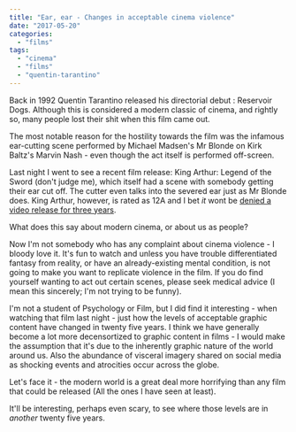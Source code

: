 ```yaml
---
title: "Ear, ear - Changes in acceptable cinema violence"
date: "2017-05-20"
categories: 
  - "films"
tags: 
  - "cinema"
  - "films"
  - "quentin-tarantino"
---
```


Back in 1992 Quentin Tarantino released his directorial debut : Reservoir Dogs. Although this is considered a modern classic of cinema, and rightly so, many people lost their shit when this film came out.

The most notable reason for the hostility towards the film was the infamous ear-cutting scene performed by Michael Madsen's Mr Blonde on Kirk Baltz's Marvin Nash - even though the act itself is performed off-screen.

Last night I went to see a recent film release: King Arthur: Legend of the Sword (don't judge me), which itself had a scene with somebody getting their ear cut off. The cutter even talks into the severed ear just as Mr Blonde does. King Arthur, however, is rated as 12A and I bet _it_ wont be [denied a video release for three years](http://www.telegraph.co.uk/films/0/reservoir-dogs-banned-uk-shot-arm-quentin-tarantino/).

What does this say about modern cinema, or about us as people?

Now I'm not somebody who has any complaint about cinema violence - I bloody love it. It's fun to watch and unless you have trouble differentiated fantasy from reality, or have an already-existing mental condition, is not going to make you want to replicate violence in the film. If you do find yourself wanting to act out certain scenes, please seek medical advice (I mean this sincerely; I'm not trying to be funny).

I'm not a student of Psychology or Film, but I did find it interesting - when watching that film last night - just how the levels of acceptable graphic content have changed in twenty five years. I think we have generally become a lot more decensortized to graphic content in films - I would make the assumption that it's due to the inherently graphic nature of the world around us. Also the abundance of visceral imagery shared on social media as shocking events and atrocities occur across the globe.

Let's face it - the modern world is a great deal more horrifying than any film that could be released (All the ones I have seen at least).

It'll be interesting, perhaps even scary, to see where those levels are in _another_ twenty five years.
